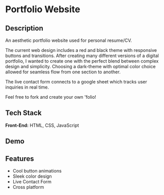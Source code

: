 
# Portfolio Website 



## Description
An aesthetic portfolio website used for personal resume/CV. 

The current web design includes a red and black theme with responsive buttons and transitions. After creating many different versions of a digital portfolio, I wanted to create one with the perfect blend between complex design and simplicity. Choosing a dark-theme with optimal color choice allowed for seamless flow from one section to another.

The live contact form connects to a google sheet which tracks user inquiries in real time.

Feel free to fork and create your own 'folio!
## Tech Stack

**Front-End:** HTML, CSS, JavaScript


## Demo
## Features

- Cool button animations
- Sleek color design
- Live Contact Form   
- Cross platform
